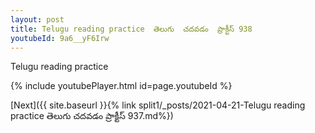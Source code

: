 ```yaml
---
layout: post
title: Telugu reading practice  తెలుగు  చదవడం  ప్రాక్టీస్ 938
youtubeId: 9a6__yF6Irw
---
```

 
 
Telugu reading practice
 
 
 
 
 


{% include youtubePlayer.html id=page.youtubeId %}
 
[Next]({{ site.baseurl }}{% link  split1/_posts/2021-04-21-Telugu reading practice  తెలుగు  చదవడం  ప్రాక్టీస్ 937.md%})
 

